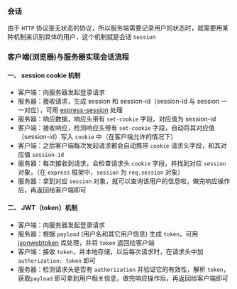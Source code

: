 ### 会话

由于 `HTTP` 协议是无状态的协议，所以服务端需要记录用户的状态时，就需要用某种机制来识别具体的用户，这个机制就是会话 `Session`

### 客户端(浏览器)与服务器实现会话流程

#### 一、 session cookie 机制

- 客户端：向服务器发起登录请求
- 服务器：接收请求，生成 session 和 session-id（session-id 与 session 一一对应），可用 [express-session][expressjs_session] 处理
- 服务器：响应数据，响应头带有 `set-cookie` 字段，对应值为 session-id
- 客户端：接收响应，检测响应头带有 `set-cookie` 字段，自动将其对应值（session-id）写入 `cookie` 中（在客户端允许的情况下）
- 客户端：之后客户端每次发起请求都会自动携带 `cookie` 请求头字段，和其对应值 `session-id`
- 服务器：每次接收到请求，会检查请求头 `cookie` 字段，并找到对应 `session` 对象，（在 `express` 框架中，`session` 为 `req.session` 对象）
- 服务器：拿到对应 `session` 对象，就可以查询该用户的信息啦，做完响应操作后，再返回给客户端即可

#### 二、 JWT（token）机制
- 客户端：向服务器发起登录请求
- 服务器：根据 `payload` (用户名和其它用户信息) 生成 `token`，可用 [jsonwebtoken][jsonwebtoken] 库处理，并将 `token` 返回给客户端
- 客户端：接收 `token`，并本地存储，以后每次请求时，在请求头中加 `authorization: token` 即可
- 服务器：检测请求头是否有 `authorization` 并验证它的有效性，解析 `token`，获取`payload` 即可拿到用户相关信息，做完响应操作后，再返回给客户端即可


<!-- 链接 -->
[expressjs_session]: https://github.com/expressjs/session
[jsonwebtoken]: https://github.com/auth0/node-jsonwebtoken
